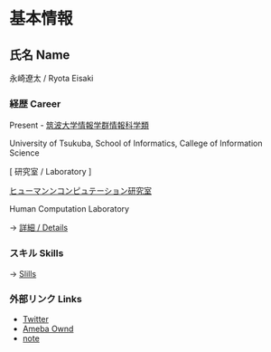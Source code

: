 # 基本情報

## 氏名 Name

 永崎遼太  /  Ryota Eisaki

### 経歴 Career
Present - 
[筑波大学情報学群情報科学類](https://www.coins.tsukuba.ac.jp)

University of Tsukuba, School of Informatics, Callege of Information Science

[ 研究室  /  Laboratory ]

[ヒューマンンコンピュテーション研究室](https://hcomp.cs.tsukuba.ac.jp)

Human Computation Laboratory

-> [ 詳細  /  Details ](https://github.com/RyotaEisaki/about_me/blob/master/Skills.md)

### スキル Skills
-> [Slills](https://github.com/RyotaEisaki/about_me/blob/master/Skills.md)

### 外部リンク Links
+ [Twitter](https://twitter.com/eisaki_ryota?prefetchTimestamp=1571484504357)
+ [Ameba Ownd](https://ryotaeisaki.amebaownd.com/)
+ [note](https://note.mu/r_e)
